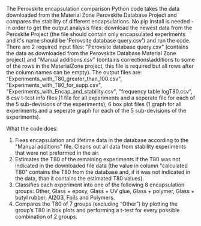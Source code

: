 The Perovskite encapsulation comparison Python code takes the data downloaded
from the Material Zone Perovskite Database Project and compares the stability of different
encapsulations. 
No pip install is needed - in order to get the output analysis files: download the newest data from the Peroskite Project (the file should contain only encapsulated experiments and it's name should be 'Perovsite database query.csv') 
and run the code. There are 2 required input files: "Perovsite database query.csv" 
(contains the data as downloaded from the Perovskite Database Material Zone project) and
"Manual additions.csv" (contains corrections\additions to some of the rows in the MaterialZone
project, this file is required but all rows after the column names can be empty).
The output files are: "Experiments_with_T80_greater_than_100.csv",
"Experiments_with_T80_for_supp.csv", "Experiments_with_Encap_and_stability.csv",
"frequency table logT80.csv", 6 csv t-test info files (1 file for all experiments and a seperate
file for each of the 5 sub-devisions of the experiments), 6 box plot files (1 graph for all
experiments and a seperate graph for each of the 5 sub-devisions of the experiments).

What the code does:
1. Fixes encapsulation and lifetime data in the database according to the "Manual
additions" file. Cleans out all data from stability experiments that were not preformed
in the air.
2. Estimates the T80 of the remaining experiments if the T80 was not indicated in the
downloaded file data (the value in column "calculated T80" contains the T80 from the
database and, if it was not indicated in the data, than it contains the estimated
T80 values).
3. Classifies each experiment into one of the following 8 encapsulation groups: Other,
Glass + epoxy, Glass + UV glue, Glass + polymer, Glass + butyl rubber, Al2O3, Foils
and Polymers.
4. Compares the T80 of 7 groups (excluding “Other”) by plotting the group’s
T80 in box plots and performing a t-test for every possible combination of 2
groups.

